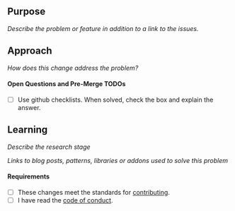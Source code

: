 ## Purpose
_Describe the problem or feature in addition to a link to the issues._

## Approach
_How does this change address the problem?_

#### Open Questions and Pre-Merge TODOs
- [ ] Use github checklists. When solved, check the box and explain the answer.

## Learning
_Describe the research stage_

_Links to blog posts, patterns, libraries or addons used to solve this problem_

#### Requirements
- [ ] These changes meet the standards for [contributing](https://github.com/GhostWriters/DockSTARTer/blob/master/.github/CONTRIBUTING.md).
- [ ] I have read the [code of conduct](https://github.com/GhostWriters/DockSTARTer/blob/master/.github/CODE_OF_CONDUCT.md).
